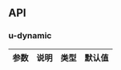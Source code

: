 ## API

### u-dynamic

| 参数                     | 说明                                   | 类型                   | 默认值 |
| ------------------------ | -------------------------------------- | ---------------------- | ------ |


